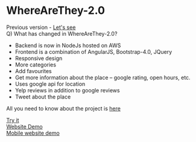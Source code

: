 # WhereAreThey-2.0
Previous version - <a href="https://github.com/visrahane/WhereAreThey-1.0">Let's see</a><br>
Q) What has changed in WhereAreThey-2.0?
<ul>
	<li>Backend is now in NodeJs hosted on AWS</li>
<li>Frontend is a combination of AngularJS, Bootstrap-4.0, JQuery</li>
<li>Responsive design</a>
<li>More categories</li>
<li>Add favourites</li>
<li>Get more information about the place – google rating, open hours, etc. </li>
<li>Uses google api for location </li>
	<li>Yelp reviews in addition to google reviews</li>
<li>Tweet about the place </li>
</ul>
All you need to know about the project is <a href="https://github.com/visrahane/WhereAreThey-2.0/blob/master/HW8_Description.pdf">here</a>

<a href="http://www-scf.usc.edu/~rahane/visHomeW8/homePg.html">Try it</a><br>
<a href="https://www.youtube.com/watch?v=5OTM7qBMxfM"> Website Demo </a><br>
<a href="https://www.youtube.com/watch?v=mlR3Ve8rDg8">Mobile website demo</a>
